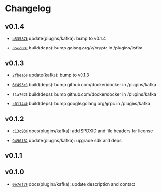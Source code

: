 # Changelog

## v0.1.4

* [`b53587b`](https://github.com/falcosecurity/plugins/commit/b53587be) update(plugins/kafka): bump to v0.1.4

* [`35ec887`](https://github.com/falcosecurity/plugins/commit/35ec8874) build(deps): bump golang.org/x/crypto in /plugins/kafka


## v0.1.3

* [`2fbea59`](https://github.com/falcosecurity/plugins/commit/2fbea593) update(kafka): bump to v0.1.3

* [`6f493c3`](https://github.com/falcosecurity/plugins/commit/6f493c3d) build(deps): bump github.com/docker/docker in /plugins/kafka

* [`f1a7628`](https://github.com/falcosecurity/plugins/commit/f1a7628d) build(deps): bump github.com/docker/docker in /plugins/kafka

* [`c011440`](https://github.com/falcosecurity/plugins/commit/c011440f) build(deps): bump google.golang.org/grpc in /plugins/kafka


## v0.1.2

* [`c13c93d`](https://github.com/falcosecurity/plugins/commit/c13c93df) docs(plugins/kafka): add SPDXID and file headers for license

* [`9490f62`](https://github.com/falcosecurity/plugins/commit/9490f626) update(plugins/kafka): upgrade sdk and deps


## v0.1.1


## v0.1.0

* [`0e7ef76`](https://github.com/falcosecurity/plugins/commit/0e7ef769) docs(plugins/kafka): update description and contact


